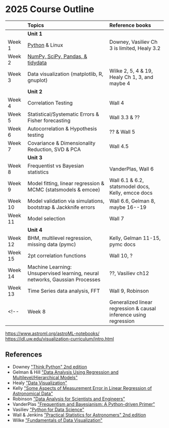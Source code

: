 # 2025 Course Outline

| | Topics | Reference books |
|:-|:------|:----------------|
| | **Unit 1** |
| Week 1   | [Python](../unit1/python) & Linux  | Downey, Vasiliev Ch 3 is limited, Healy 3.2| & ?? |
| Week 2   | [NumPy, SciPy, Pandas, & tidydata](../unit1/sci_python) | | 
| Week 3   | Data visualization (matplotlib, R, gnuplot)   | Wilke 2, 5, 4 & 19, Healy Ch 1, 3, and maybe 4|
| | **Unit 2** |
| Week 4   | Correlation Testing  | Wall 4|
| Week 5   | Statistical/Systematic Errors & Fisher forecasting | Wall 3.3  & ??|
| Week 6   | Autocorrelation & Hypothesis testing | ?? & Wall 5 |
| Week 7   | Covariance & Dimensionality Reduction, SVD & PCA  | Wall 4.5 |
| | **Unit 3** |
| Week 8   | Frequentist vs Bayesian statistics  | VanderPlas, Wall 6 |
| Week 9   | Model fitting, linear regression & MCMC (statsmodels & emcee)  | Wall 6.1 & 6.2, statsmodel docs, Kelly, emcce docs |
| Week 10   | Model validation via simulations, bootstrap & Jackknife errors  | Wall 6.6, Gelman 8, maybe 16--19 |
| Week 11  | Model selection   | Wall 7 |
| | **Unit 4** |
| Week 12  | BHM, multilevel regression, missing data (pymc)   | Kelly, Gelman 11-15, pymc docs |
| Week 15  | 2pt correlation functions | Wall 10, ? |
| Week 14  | Machine Learning: Unsupervised learning, neural networks, Gaussian Processes | ??, Vasiliev ch12|
| Week 13  | Time Series data analysis, FFT  | Wall 9, Robinson |
<!-- | Week 8   | Generalized linear regression & causal inference using regression    | Gelman 6, 7, 9, 10, A | -->

https://www.astroml.org/astroML-notebooks/
https://idl.uw.edu/visualization-curriculum/intro.html

## References

* Downey ["Think Python" 2nd edition](https://greenteapress.com/wp/think-python-2e/)
* Gelman & Hill ["Data Analysis Using Regression and Multilevel/Hierarchical Models"](https://www.cambridge.org/highereducation/books/data-analysis-using-regression-and-multilevel-hierarchical-models/32A29531C7FD730C3A68951A17C9D983#overview)
* Healy ["Data Visualization"](https://kieranhealy.org/publications/dataviz/)
* Kelly ["Some Aspects of Measurement Error in Linear Regression of Astronomical Data"](https://ui.adsabs.harvard.edu/abs/2007ApJ...665.1489K/abstract)
* Robinson ["Data Analysis for Scientists and Engineers"](https://press.princeton.edu/books/hardcover/9780691169927/data-analysis-for-scientists-and-engineers)
* VanderPlas ["Frequentism and Bayesianism: A Python-driven Primer"](https://ui.adsabs.harvard.edu/abs/2014arXiv1411.5018V/abstract)
* Vasiliev ["Python for Data Science"](https://nostarch.com/python-data-science)
* Wall & Jenkins ["Practical Statistics for Astronomers" 2nd edition](https://www.cambridge.org/us/universitypress/subjects/physics/astronomy-general/practical-statistics-astronomers-2nd-edition)
* Wilke ["Fundamentals of Data Visualization"](https://clauswilke.com/dataviz/)
